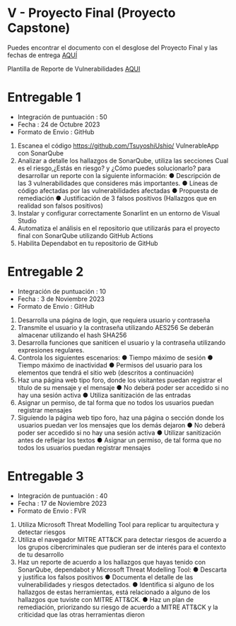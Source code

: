 # V - Proyecto Final (Proyecto Capstone)

Puedes encontrar el documento con el desglose del Proyecto Final y las fechas de entrega [AQUÍ](https://github.com/wizelineacademy/DSA-Carrix-SecureCoding-2023/files/12885648/DSA-Carrix._.Proyecto.Final._.Devs.pdf)

Plantilla de Reporte de Vulnerabilidades [AQUI](https://github.com/wizelineacademy/DSA-Carrix-SecureCoding-2023/files/12969450/Reporte.de.Vulnerabilidad.docx)

# Entregable 1

- Integración de puntuación : 50
- Fecha : 24 de Octubre 2023
- Formato de Envio : GitHub

1. Escanea el código https://github.com/TsuyoshiUshio/ VulnerableApp con SonarQube
2. Analizar a detalle los hallazgos de SonarQube, utiliza las secciones Cual es el riesgo,¿Estás en riesgo? y ¿Cómo puedes solucionarlo? para desarrollar un reporte con la siguiente información:
● Descripción de las 3 vulnerabilidades que consideres más importantes.
● Líneas de código afectadas por las vulnerabilidades afectadas
● Propuesta de remediación
● Justificación de 3 falsos
positivos (Hallazgos que en realidad son falsos positivos)
3. Instalar y configurar correctamente Sonarlint en un entorno de Visual Studio
4. Automatiza el análisis en el repositorio que utilizarás para el proyecto final con SonarQube utilizando GitHub Actions
5. Habilita Dependabot en tu repositorio de GitHub

# Entregable 2

- Integración de puntuación : 10
- Fecha : 3 de Noviembre 2023
- Formato de Envio : GitHub

1. Desarrolla una página de login, que requiera usuario y contraseña
2. Transmite el usuario y la contraseña utilizando AES256 Se deberán almacenar utilizando el hash SHA256
3. Desarrolla funciones que saniticen el usuario y la contraseña utilizando expresiones regulares.
4. Controla los siguientes escenarios:
● Tiempo máximo de sesión
● Tiempo máximo de
inactividad
● Permisos del usuario para
los elementos que tendrá el sitio web (descritos a continuación)
5. Haz una página web tipo foro, donde los visitantes puedan registrar el título de su mensaje y el mensaje
● No deberá poder ser accedido si no hay una sesión activa
● Utiliza sanitización de las entradas
6. Asignar un permiso, de tal forma que no todos los usuarios puedan registrar mensajes
7. Siguiendo la página web tipo foro, haz una página o sección donde los usuarios puedan ver los mensajes que los demás dejaron
● No deberá poder ser accedido si no hay una sesión activa
● Utilizar sanitización antes de reflejar los textos
● Asignar un permiso, de tal forma que no todos los usuarios puedan registrar mensajes

# Entregable 3

- Integración de puntuación : 40
- Fecha : 17 de Noviembre 2023
- Formato de Envio : FVR

1. Utiliza Microsoft Threat Modelling Tool para replicar tu arquitectura y detectar riesgos
2. Utiliza el navegador MITRE ATT&CK para detectar riesgos de acuerdo a los grupos cibercriminales que pudieran ser de interés para el contexto de tu desarrollo
3. Haz un reporte de acuerdo a los hallazgos que hayas tenido con SonarQube, dependabot y Microsoft Threat Modelling Tool:
● Descarta y justifica los
falsos positivos
● Documenta el detalle de
las vulnerabilidades y
riesgos detectados.
● Identifica si alguno de los
hallazgos de estas herramientas, está relacionado a alguno de los hallazgos que tuviste con MITRE ATT&CK.
● Haz un plan de remediación, priorizando su riesgo de acuerdo a MITRE ATT&CK y la criticidad que las otras herramientas dieron

